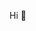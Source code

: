Hi 👋
<!--
- 👋 Hi, I’m @alireza-shafii
- 👀 I’m interested in web development
- 🌱 I’m currently learning React
- 💞️ I’m looking to collaborate on ...
- 📫 How to reach me <a href="mailto:alireza_shafii@outlook.com">e-mail</a>
-->
<!---
alireza-shafii/alireza-shafii is a ✨ special ✨ repository because its `README.md` (this file) appears on your GitHub profile.
You can click the Preview link to take a look at your changes.
--->
